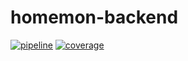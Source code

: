 # homemon-backend

[![pipeline](https://github.com/maxlehmann01/homemon-backend/actions/workflows/run-tests.yml/badge.svg)](https://github.com/maxlehmann01/homemon-backend/commit/main)
[![coverage](https://badges.maxlehmann.dev/badge/maxlehmann01@homemon-backend/code-coverage)](https://github.com/maxlehmann01/homemon-backend/actions)
